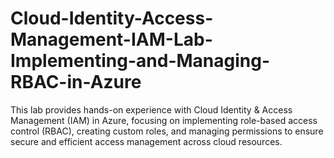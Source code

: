 # Cloud-Identity-Access-Management-IAM-Lab-Implementing-and-Managing-RBAC-in-Azure
This lab provides hands-on experience with Cloud Identity &amp; Access Management (IAM) in Azure, focusing on implementing role-based access control (RBAC), creating custom roles, and managing permissions to ensure secure and efficient access management across cloud resources.
